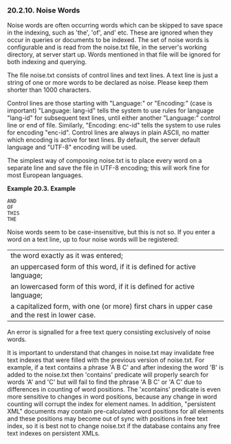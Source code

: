 <div>

<div>

<div>

<div>

### 20.2.10. Noise Words

</div>

</div>

</div>

Noise words are often occurring words which can be skipped to save space
in the indexing, such as 'the', 'of', and' etc. These are ignored when
they occur in queries or documents to be indexed. The set of noise words
is configurable and is read from the noise.txt file, in the server's
working directory, at server start up. Words mentioned in that file will
be ignored for both indexing and querying.

The file noise.txt consists of control lines and text lines. A text line
is just a string of one or more words to be declared as noise. Please
keep them shorter than 1000 characters.

Control lines are those starting with "Language:" or "Encoding:" (case
is important) "Language: lang-id" tells the system to use rules for
language "lang-id" for subsequent text lines, until either another
"Language:" control line or end of file. Similarly, "Encoding: enc-id"
tells the system to use rules for encoding "enc-id". Control lines are
always in plain ASCII, no matter which encoding is active for text
lines. By default, the server default language and "UTF-8" encoding will
be used.

The simplest way of composing noise.txt is to place every word on a
separate line and save the file in UTF-8 encoding; this will work fine
for most European languages.

<div>

**Example 20.3. Example**

<div>

``` programlisting
AND
OF
THIS
THE
```

</div>

</div>

  

Noise words seem to be case-insensitive, but this is not so. If you
enter a word on a text line, up to four noise words will be registered:

|                                                                                              |
|----------------------------------------------------------------------------------------------|
| the word exactly as it was entered;                                                          |
| an uppercased form of this word, if it is defined for active language;                       |
| an lowercased form of this word, if it is defined for active language;                       |
| a capitalized form, with one (or more) first chars in upper case and the rest in lower case. |

An error is signalled for a free text query consisting exclusively of
noise words.

It is important to understand that changes in noise.txt may invalidate
free text indexes that were filled with the previous version of
noise.txt. For example, if a text contains a phrase 'A B C' and after
indexing the word 'B' is added to the noise.txt then 'contains'
predicate will properly search for words 'A' and 'C' but will fail to
find the phrase 'A B C' or 'A C' due to differences in counting of word
positions. The 'xcontains' predicate is even more sensitive to changes
in word positions, because any change in word counting will corrupt the
index for element names. In addition, "persistent XML" documents may
contain pre-calculated word positions for all elements and these
positions may become out of sync with positions in free text index, so
it is best not to change noise.txt if the database contains any free
text indexes on persistent XMLs.

</div>
